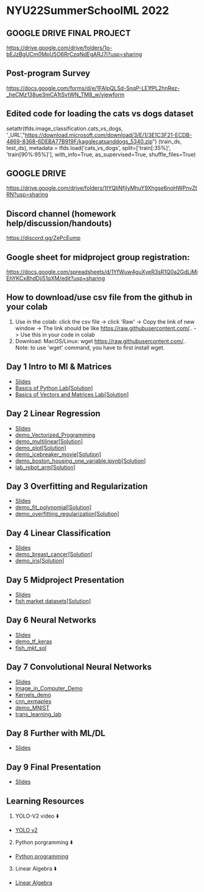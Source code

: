 # NYU22SummerSchoolML 2022

## GOOGLE DRIVE FINAL PROJECT
https://drive.google.com/drive/folders/1o-bEJzBgUCm0MpU5O6RrCzqNdEgARJ7i?usp=sharing

## Post-program Survey
https://docs.google.com/forms/d/e/1FAIpQLSd-SnqP-LE1fPL2hnRez-_heCMz138ue3mCA1tSvtWN_TM8_w/viewform


## Edited code for loading the cats vs dogs dataset
setattr(tfds.image_classification.cats_vs_dogs, '_URL',"https://download.microsoft.com/download/3/E/1/3E1C3F21-ECDB-4869-8368-6DEBA77B919F/kagglecatsanddogs_5340.zip")
(train_ds, test_ds), metadata = tfds.load('cats_vs_dogs', split=['train[:35%]', 'train[90%:95%]'],
                                          with_info=True, as_supervised=True, shuffle_files=True)


## GOOGLE DRIVE
https://drive.google.com/drive/folders/1tYQIiNfjIyMhuY9Xhgse6noHWPnvZtRN?usp=sharing

## Discord channel (homework help/discussion/handouts)
https://discord.gg/ZePcEump

## Google sheet for midproject group registration: 
https://docs.google.com/spreadsheets/d/1YfWuw4guXyeR3sR1Q0a2GdLiMiEhYKCx8hdDji51qXM/edit?usp=sharing

## How to download/use csv file from the github in your colab
1. Use in the colab: click the csv file -> click 'Raw' -> Copy the link of new window -> The link should be like https://raw.githubusercontent.com/.. -> Use this in your code in colab
2. Download: MacOS/Linux: wget https://raw.githubusercontent.com/..  
Note: to use 'wget' command, you have to first install wget.  


## Day 1 Intro to Ml & Matrices
- [Slides](https://github.com/xchen793/NYU22SummerSchoolML/blob/main/Day1/Day%20One.pdf)
- [Basics of Python Lab](https://github.com/xchen793/NYU22SummerSchoolML/blob/main/Day1/demo_python_basics.ipynb)[[Solution]](https://github.com/xchen793/NYU22SummerSchoolML/blob/main/Day1/demo_python_basics_with_solution.ipynb)
- [Basics of Vectors and Matrices Lab](https://github.com/xchen793/NYU22SummerSchoolML/blob/main/Day1/demo_vectors_matrices.ipynb)[[Solution]](https://github.com/xchen793/NYU22SummerSchoolML/blob/main/Day1/demo_vectors_matrices_solution.ipynb)

## Day 2 Linear Regression
- [Slides](https://github.com/xchen793/NYU22SummerSchoolML/blob/main/Day2/Day%202%20Linear%20Regression.pdf)
- [demo_Vectorized_Programming](https://github.com/xchen793/NYU22SummerSchoolML/blob/main/Day2/vectorize_programming.ipynb)
- [demo_multilinear](https://github.com/xchen793/NYU22SummerSchoolML/blob/main/Day2/demo_multilinear.ipynb)[[Solution]](https://github.com/xchen793/NYU22SummerSchoolML/blob/main/Day2/demo_multilinear_sol.ipynb)
- [demo_plot](https://github.com/xchen793/NYU22SummerSchoolML/blob/main/Day2/demo_plot.ipynb)[[Solution]](https://github.com/xchen793/NYU22SummerSchoolML/blob/main/Day2/demo_plot_with_solution.ipynb)
- [demo_icebreaker_movie](https://github.com/xchen793/NYU22SummerSchoolML/blob/main/Day2/icebreaker_movie.ipynb)[[Solution]](https://github.com/xchen793/NYU22SummerSchoolML/blob/main/Day2/icebreaker_movie_solution.ipynb)
- [demo_boston_housing_one_variable.ipynb](https://github.com/xchen793/NYU22SummerSchoolML/blob/main/Day2/demo_boston_housing_one_variable.ipynb)[[Solution]](https://github.com/xchen793/NYU22SummerSchoolML/blob/main/Day2/demo_boston_housing_one_variable_sol.ipynb)
- [lab_robot_arm](https://github.com/xchen793/NYU22SummerSchoolML/blob/main/Day2/lab_robot_arm.ipynb)[[Solution]](https://github.com/xchen793/NYU22SummerSchoolML/blob/main/Day2/lab_robot_arm_with_solution.ipynb)

## Day 3 Overfitting and Regularization
- [Slides](https://github.com/xchen793/NYU22SummerSchoolML/blob/main/Day3/Day_3__Overfitting_and_Regularization.pdf)
- [demo_fit_polynomial](https://github.com/xchen793/NYU22SummerSchoolML/blob/main/Day3/demo_fit_polynomial.ipynb)[[Solution]](https://github.com/xchen793/NYU22SummerSchoolML/blob/main/Day3/demo_fit_polynomial_solution.ipynb)
- [demo_overfitting_regularization](https://github.com/xchen793/NYU22SummerSchoolML/blob/main/Day3/demo_overfitting_regularization.ipynb)[[Solution]](https://github.com/xchen793/NYU22SummerSchoolML/blob/main/Day3/demo_overfitting_regularization_solution.ipynb)

## Day 4 Linear Classification
- [Slides](https://github.com/xchen793/NYU22SummerSchoolML/blob/main/Day4/Day_4__Linear_Classifiers.pdf)
- [demo_breast_cancer](https://github.com/xchen793/NYU22SummerSchoolML/blob/main/Day4/demo_breast_cancer.ipynb)[[Solution]](https://github.com/xchen793/NYU22SummerSchoolML/blob/main/Day4/demo_breast_cancer_solution.ipynb)
- [demo_iris](https://github.com/xchen793/NYU22SummerSchoolML/blob/main/Day4/demo_iris.ipynb)[[Solution]](https://github.com/xchen793/NYU22SummerSchoolML/blob/main/Day4/demo_iris_solution.ipynb)

## Day 5 Midproject Presentation
 - [Slides](https://github.com/xchen793/NYU22SummerSchoolML/blob/main/Day5/Day%205_Mini_Project.pdf)
 - [fish market datasets](https://github.com/xchen793/NYU22SummerSchoolML/tree/main/Day5)[[Solution]](https://github.com/xchen793/NYU22SummerSchoolML/blob/main/Day6/lab_mlp_fish_market_keras_ipynb_v2.ipynb)

## Day 6 Neural Networks
 - [Slides](https://github.com/xchen793/NYU22SummerSchoolML/blob/main/Day6/Day_6__Neural_Networks.pdf)
 - [demo_tf_keras](https://github.com/xchen793/NYU22SummerSchoolML/blob/main/Day6/demo_tf_keras_basics.ipynb)
 - [fish_mkt_sol](https://github.com/xchen793/NYU22SummerSchoolML/blob/main/Day6/lab_mlp_fish_market_keras_ipynb_v2.ipynb)

## Day 7 Convolutional Neural Networks
 - [Slides](https://github.com/xchen793/NYU22SummerSchoolML/blob/main/Day7/Day%207%20Convolutional%20Neural%20Networks_v2.pdf)
 - [Image_in_Computer_Demo](https://github.com/xchen793/NYU22SummerSchoolML/blob/main/Day7/Images_In_Computer_Demo.ipynb)
 - [Kernels_demo](https://github.com/xchen793/NYU22SummerSchoolML/blob/main/Day7/Kernels_Demo.ipynb)
 - [cnn_exmaples](https://github.com/xchen793/NYU22SummerSchoolML/blob/main/Day7/cnn_example.ipynb)
 - [demo_MNIST](https://github.com/xchen793/NYU22SummerSchoolML/blob/main/Day7/demo_MNIST.ipynb)
 - [trans_learning_lab](https://github.com/xchen793/NYU22SummerSchoolML/blob/main/Day7/lab_transfer_learning_dog_cat.ipynb)
 
## Day 8 Further with ML/DL
 - [Slides](https://github.com/xchen793/NYU22SummerSchoolML/blob/main/Day8/Going_Further_with_ML_DL.pdf)
 

## Day 9 Final Presentation
 - [Slides](https://github.com/xchen793/NYU22SummerSchoolML/blob/main/Day9/final_project.pdf)
 
 
## Learning Resources
1. YOLO-V2 video ⬇️
- [YOLO v2](https://www.youtube.com/watch?v=VOC3huqHrss)
2. Python porgramming ⬇️
- [Python programming](https://www.youtube.com/playlist?list=PL-osiE80TeTskrapNbzXhwoFUiLCjGgY7)
3. Linear Algebra ⬇️
- [Linear Algebra](https://www.youtube.com/playlist?list=PLZHQObOWTQDPD3MizzM2xVFitgF8hE_ab)
